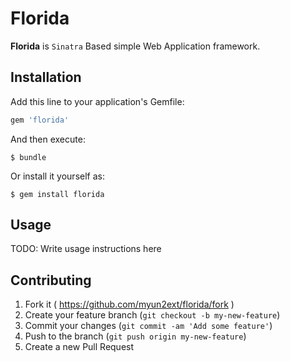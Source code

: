 # Florida

**Florida** is `Sinatra` Based simple Web Application framework.

## Installation

Add this line to your application's Gemfile:

```ruby
gem 'florida'
```

And then execute:

    $ bundle

Or install it yourself as:

    $ gem install florida

## Usage

TODO: Write usage instructions here

## Contributing

1. Fork it ( https://github.com/myun2ext/florida/fork )
2. Create your feature branch (`git checkout -b my-new-feature`)
3. Commit your changes (`git commit -am 'Add some feature'`)
4. Push to the branch (`git push origin my-new-feature`)
5. Create a new Pull Request
